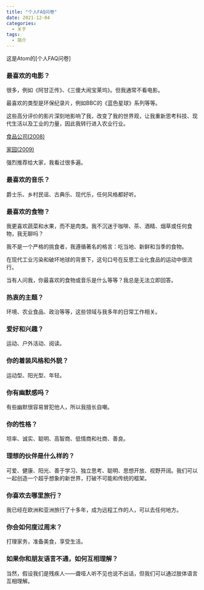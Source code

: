 ```yaml
---
title: "个人FAQ问卷"
date: 2021-12-04
categories:
  - 关于
tags:
  - 简介
---
```


这是Atom的[个人FAQ问卷]


### 最喜欢的电影？

很多，例如《阿甘正传》、《三傻大闹宝莱坞》。但我通常不看电影。

最喜欢的类型是环保纪录片，例如BBC的《蓝色星球》系列等等。

这些高分评价的影片深刻地影响了我，改变了我的世界观，让我重新思考科技、现代生活以及工业的力量，因此我转行进入农业行业。

[食品公司(2008)](https://en.wikipedia.org/wiki/Food,_Inc)

[家园(2009)](https://en.wikipedia.org/wiki/Home_\(2009_film\))

强烈推荐给大家，我看过很多遍。


### 最喜欢的音乐？

爵士乐、乡村民谣、古典乐、现代乐，任何风格都好听。


### 最喜欢的食物？

我更喜欢蔬菜和水果，而不是肉类。我不沉迷于咖啡、茶、酒精、烟草或任何食物，我无聊吗？

我不是一个严格的挑食者，我遵循著名的格言：吃当地、新鲜和当季的食物。

在现代工业污染和破坏地球的背景下，这句口号在反思工业化食品的运动中很流行。

当有人问我，你最喜欢的食物或音乐是什么等等？我总是无法立即回答。


### 热衷的主题？

环境、农业食品、政治等等，这些领域与我多年的日常工作相关。


### 爱好和兴趣？

运动、户外活动、阅读。


### 你的着装风格和外貌？

运动型、阳光型、年轻。


### 你有幽默感吗？

有些幽默很容易冒犯他人，所以我擅长自嘲。


### 你的性格？

坦率、诚实、聪明、高智商、低情商和社商、善良。


### 理想的伙伴是什么样的？

可爱、健康、阳光、善于学习、独立思考、聪明、思想开放、视野开阔。我们可以一起创造一个超乎想象的新世界，打破不可能和传统的框架。


### 你喜欢去哪里旅行？

我已经在欧洲和亚洲旅行了十多年，成为远程工作的人，可以去任何地方。


### 你会如何度过周末？

打理家务，准备美食，享受生活。


### 如果你和朋友语言不通，如何互相理解？

当然，假设我们是残疾人——聋哑人听不见也说不出话，但我们可以通过肢体语言互相理解。

